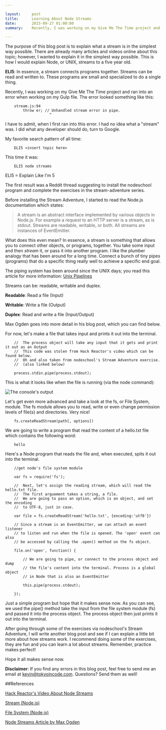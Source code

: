 ```yaml
---

layout:     post
title:      Learning About Node Streams
date:       2015-09-27 01:00:00
summary: 	Recently, I was working on my Give Me The Time project and ran into an error when...

---
```


The purpose of this blog post is to explain what a stream is in the simplest way
possible. There are already many articles and videos online about this topic;
however, I wanted to explain it in the simplest way possible.
This is how I would explain Node, or UNIX, streams to a five year old.

**ELI5**: In essence, a stream connects programs together. Streams can be read and written to.
These programs are small and specialized to do a single thing.

Recently, I was working on my Give Me The Time project and ran into
an error when working on my Gulp file. The error looked something like
this:

		stream.js:94
      		throw er; // Unhandled stream error in pipe.
            	    	^

I have to admit, when I first ran into this error. I had no idea what a "stream"
was. I did what any developer should do, turn to Google.

My favorite search pattern of all time:

		ELI5 <insert topic here>

This time it was:

		ELI5 node streams

ELI5 = Explain Like I'm 5

The first result was a Reddit thread suggesting to install the nodeschool program
and complete the exercises in the stream-adventure series.

Before installing the Stream Adventure, I started to read the Node.js documentation which states:

> A stream is an abstract interface implemented by various objects in Node.js. For example a request to an  HTTP server is a stream, as is stdout. Streams are readable, writable, or both. All streams are instances of EventEmitter.

What does this even mean? In essence, a stream is something that allows you to connect
other objects, or programs, together. You take some input and then _stream_ it,
or pass it into another program. I like the plumber analogy that has been around
for a long time. Connect a bunch of tiny pipes (programs) that do a specific thing
really well to achieve a specific end goal.

The piping system has been around since the UNIX days; you read this article for more information:
[Unix Pipelines](https://en.wikipedia.org/wiki/Pipeline_(Unix))

Streams can be: readable, writable and duplex.

**Readable**: Read a file (Input)

**Writable**: Write a file (Output)

**Duplex**: Read and write a file (Input/Output)

Max Ogden goes into more detail in his blog post, which you can find below.

For now, let's make a file that takes input and prints it out into the terminal.

		//  The process object will take any input that it gets and print it out as an Output
		//  This code was stolen from Hack Reactor's video which can be found below.
		//  Oh and also taken from nodeschool's Stream Adventure exercise.
		//  (also linked below)

		process.stdin.pipe(process.stdout);


This is what it looks like when the file is running (via the node command):

![The console's output](http://i.imgur.com/XOCzFE2.png)

Let's get even more advanced and take a look at the fs, or File System, module.
The fs module allows you to read, write or even change permission levels of file(s)
and directories. Very nice!

		fs.createReadStream(path[, options])

We are going to write a program that read the content of a hello.txt file which
contains the following word:

		hello

Here's a Node program that reads the file and, when executed, spits it out
into the terminal.

		//get node's file system module

		var fs = require('fs');

		//  Next, let's assign the reading stream, which will read the hello.txt file.
		//  The first arguement takes a string, a file.
		//  We are going to pass an option, which is an object, and set the encoding
		//  to UTF-8, just in case.

		var file = fs.createReadStream('hello.txt', {encoding:'utf8'})

		// Since a stream is an EventEmitter, we can attach an event listener
		// to listen and run when the file is opened. The 'open' event can also
		// be accessed by calling the .open() method on the fs object.

		file.on('open', function() {

			// We are going to pipe, or connect to the process object and dump
			// the file's content into the terminal. Process is a global object
			// in Node that is also an EventEmitter

			this.pipe(process.stdout);

		});

Just a simple program but hope that it makes sense now. As you can see, we used
the pipe() method take the input from the file system module (fs) and passed it
into the process object. The process object then just prints it out into the
terminal.

After going through some of the exercises via nodeschool's Stream Adventure, I will write
another blog post and see if I can explain a little bit more about how streams work.
I recommend doing some of the exercises, they are fun and you can learn a lot about
streams. Remember, practice makes perfect!

Hope it all makes sense now.

**Disclaimer**: If you find any errors in this blog post, feel free to send me
an email at kevin@tokyoincode.com. Questions? Send them as well!

##References

[Hack Reactor's Video About Node Streams](https://www.youtube.com/watch?v=OeqnIuTMod4)

[Stream (Node.js)](https://nodejs.org/api/stream.html)

[File System (Node.js)](https://nodejs.org/api/fs.html)

[Node Streams Article by Max Ogden](http://maxogden.com/node-streams.html)
